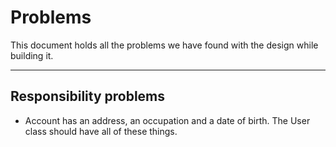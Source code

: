 # Problems

This document holds all the problems we have found with the design while
building it.

---

## Responsibility problems

- Account has an address, an occupation and a date of birth. The User class
    should have all of these things.
